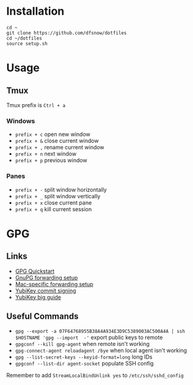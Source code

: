 # Installation

```
cd ~
git clone https://github.com/dfsnow/dotfiles
cd ~/dotfiles
source setup.sh
```

# Usage

## Tmux

Tmux prefix is `Ctrl + a`

### Windows

* `prefix + c` open new window
* `prefix + &` close current window
* `prefix + ,` rename current window
* `prefix + n` next window
* `prefix + p` previous window

### Panes

* `prefix + -` split window horizontally
* `prefix + _` split window vertically
* `prefix + x` close current pane
* `prefix + q` kill current session

# GPG

## Links

* [GPG Quickstart](https://github.com/bfrg/gpg-guide)
* [GnuPG forwarding setup](https://wiki.gnupg.org/AgentForwarding)
* [Mac-specific forwarding setup](https://gist.github.com/TimJDFletcher/85fafd023c81aabfad57454111c1564d)
* [YubiKey commit signing](https://github.com/YubicoLabs/sign-git-commits-yubikey)
* [YubiKey big guide](https://github.com/drduh/YubiKey-Guide)

## Useful Commands

* `gpg --export -a 07F64768955B38A4A934E3D9C5389003AC500A4A | ssh $HOSTNAME 'gpg --import  -'` export public keys to remote
* `gpgconf --kill gpg-agent` when remote isn't working
* `gpg-connect-agent reloadagent /bye` when local agent isn't working
* `gpg --list-secret-keys --keyid-format=long` long IDs
* `gpgconf --list-dir agent-socket` populate SSH config

Remember to add `StreamLocalBindUnlink yes` to `/etc/ssh/sshd_config`


